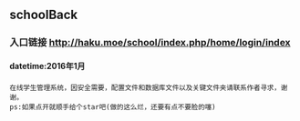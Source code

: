 ﻿## schoolBack
### 入口链接 http://haku.moe/school/index.php/home/login/index
#### datetime:2016年1月
    在线学生管理系统，因安全需要，配置文件和数据库文件以及关键文件夹请联系作者寻求，谢谢。
    ps:如果点开就顺手给个star吧(做的这么烂，还要有点不要脸的噻)